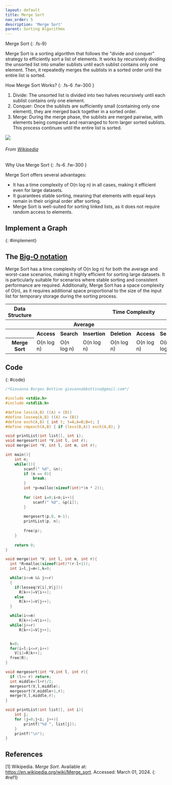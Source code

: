 ```yaml
---
layout: default
title: Merge Sort
nav_order: 5
description: 'Merge Sort'
parent: Sorting Algorithms
---
```


Merge Sort
{: .fs-9}

Merge Sort is a sorting algorithm that follows the "divide and conquer" strategy to efficiently sort a list of elements. It works by recursively dividing the unsorted list into smaller sublists until each sublist contains only one element. Then, it repeatedly merges the sublists in a sorted order until the entire list is sorted.

How Merge Sort Works?
{: .fs-6 .fw-300  }

1. Divide: The unsorted list is divided into two halves recursively until each sublist contains only one element.
2. Conquer: Once the sublists are sufficiently small (containing only one element), they are merged back together in a sorted order.
3. Merge: During the merge phase, the sublists are merged pairwise, with elements being compared and rearranged to form larger sorted sublists. This process continues until the entire list is sorted.

<a href="{{ site.baseurl }}/assets/images/sort/merge.png" data-toggle="lightbox">
    <img src="{{ site.baseurl }}/assets/images/sort/merge.pngg" class="img-fluid" />
</a>

###### From [Wikipedia](#ref1)

Why Use Merge Sort
{: .fs-6 .fw-300  }

Merge Sort offers several advantages:

- It has a time complexity of O(n log n) in all cases, making it efficient even for large datasets.
- It guarantees stable sorting, meaning that elements with equal keys remain in their original order after sorting.
- Merge Sort is well-suited for sorting linked lists, as it does not require random access to elements.

## Implement a Graph
{: #implement}


## The [Big-O notation]({{site.baseurl}}/algorithm/computational_complexity#bigO)

Merge Sort has a time complexity of O(n log n) for both the average and worst-case scenarios, making it highly efficient for sorting large datasets. It is particularly suitable for scenarios where stable sorting and consistent performance are required. Additionally, Merge Sort has a space complexity of O(n), as it requires additional space proportional to the size of the input list for temporary storage during the sorting process.

<table>
<thead>
    <tr>
        <th id="str" scope="col">
            Data Structure
        </th>
        <th id="time" scope="col" class="span" colspan="8">
            Time Complexity
        </th>
        <th id="space" scope="col">
            Space Complexity
        </th>
    </tr>
</thead>
<tbody>
    <tr>
        <th></th>
        <th id="av" class="span" colspan="4" scope="colgroup">
            Average
        </th>
        <th id="wr" class="span" colspan="4" scope="colgroup">
            Worst
        </th>
        <th>
            Worst
        </th>
    </tr>
    <tr>
        <th></th>
        <th>Access</th>
        <th>Search</th>
        <th>Insertion</th>
        <th>Deletion</th>
        <th>Access</th>
        <th>Search</th>
        <th>Insertion</th>
        <th>Deletion</th>
        <th></th>
    </tr>
    <tr>
        <th>Merge Sort</th>
        <td>O(n log n)</td><td>O(n log n)</td><td>O(n log n)</td><td>O(n log n)</td><td>O(n log n)</td><td>O(n log n)</td><td>O(n log n)</td><td>O(n log n)</td><td>O(n)</td>
    </tr>
</tbody>
</table>

## Code
{: #code}

```c
/*Giovanna Borges Bottino giovannabbottino@gmail.com*/

#include <stdio.h>
#include <stdlib.h>

#define less(A,B) ((A) < (B))
#define lesseq(A,B) ((A) <= (B))
#define exch(A,B) { int t; t=A;A=B;B=t; }
#define cmpexch(A,B) { if (less(B,A)) exch(A,B); }

void printList(int list[], int i);
void mergesort(int *V,int l, int r);
void merge(int *V, int l, int m, int r);

int main(){
    int n;
    while(1){
        scanf(" %d", &n);
        if (n == 0){
            break;
        }
        int *p=malloc(sizeof(int)*(n * 2));
        
        for (int i=0;i<n;i++){
            scanf(" %d", &p[i]);
        }
        
        mergesort(p,0, n-1);
        printList(p, n);
        
        free(p);
    }
    
    return 0;
}

void merge(int *V, int l, int m, int r){
  int *R=malloc(sizeof(int)*(r-l+1));
  int i=l,j=m+1,k=0;

  while(i<=m && j<=r)
  {
    if(lesseq(V[i],V[j]))
      R[k++]=V[i++];
    else
      R[k++]=V[j++];
  }

  while(i<=m)
      R[k++]=V[i++];
  while(j<=r)
      R[k++]=V[j++];


  k=0;
  for(i=l;i<=r;i++)
    V[i]=R[k++];
  free(R);
}

void mergesort(int *V,int l, int r){
  if (l>= r) return;
  int middle=(l+r)/2;
  mergesort(V,l,middle);
  mergesort(V,middle+1,r);
  merge(V,l,middle,r);
}

void printList(int list[], int i){
    int j;
    for (j=0;j<i; j++){
        printf("%d ", list[j]);
    }
    printf("\n");
}
```
## References
[1] Wikipedia. *Merge Sort*. Available at: <https://en.wikipedia.org/wiki/Merge_sort>. Accessed: March 01, 2024.
{: #ref1}
